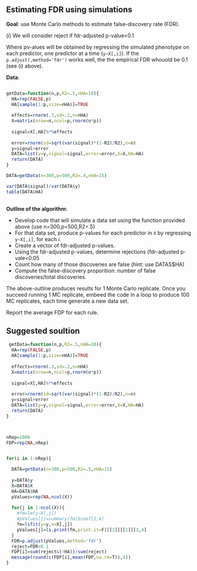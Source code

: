 

## Estimating FDR using simulations

**Goal**: use Monte Carlo methods to estimate false-discovery rate (FDR).

(i) We will consider reject if fdr-adjusted p-value<0.1

Where pv-alues will be obtained by regressing the simulated phenotype on each predictor, one predictor at a time (`y~X[,i]`). If the `p.adjust(,method='fdr')` works well, the the empirical FDR whouold be 0.1 (see (i) above).

**Data**:

```r

getData=function(n,p,R2=.5,nHA=10){ 
  HA=rep(FALSE,p)
  HA[sample(1:p,size=nHA)]=TRUE
  
  effects=rnorm(.3,sd=.2,n=nHA)
  X=matrix(nrow=n,ncol=p,rnorm(n*p))
  
  signal=X[,HA]%*%effects
  
  error=rnorm(sd=sqrt(var(signal)*(1-R2)/R2),n=n)
  y=signal+error
  DATA=list(y=y,signal=signal,error=error,X=X,HA=HA)
  return(DATA)
}

DATA=getData(n=300,p=500,R2=.4,nHA=15)

var(DATA$signal)/var(DATA$y)
table(DATA$HA)
  
```
**Outline of the algorithm**:
   - Develop code that will simulate a data set using the function provided above (use n=300,p=500,R2=.5)
   - For that data set, produce p-values for each predictor in `X` by regressing `y~X[,i]`, for each *i*.
   - Create a vector of fdr-adjusted p-values.
   - Using the fdr-adjusted p-values, determine rejections (fdr-adjusted p-vale<0.05
   - Count how many of those discoveries are false (hint: use DATAS$HA)
   - Compute the false-discovery proporition: number of false discoveries/total discoveries.
   
 
The above-outline produces results for 1 Monte Carlo replicate. Once you succeed running 1 MC replicate, embeed the code in a loop to produce 100 MC replicates, each time generate a new data set.
 
 Report the average FDP for each rule.
 
 ## Suggested soultion

```r
 getData=function(n,p,R2=.5,nHA=10){ 
  HA=rep(FALSE,p)
  HA[sample(1:p,size=nHA)]=TRUE
  
  effects=rnorm(.3,sd=.2,n=nHA)
  X=matrix(nrow=n,ncol=p,rnorm(n*p))
  
  signal=X[,HA]%*%effects
  
  error=rnorm(sd=sqrt(var(signal)*(1-R2)/R2),n=n)
  y=signal+error
  DATA=list(y=y,signal=signal,error=error,X=X,HA=HA)
  return(DATA)
}



nRep=1000
FDP=rep(NA,nRep)


for(i in 1:nRep){

  DATA=getData(n=300,p=500,R2=.5,nHA=15)
  
  y=DATA$y
  X=DATA$X
  HA=DATA$HA
  pValues=rep(NA,ncol(X))
  
  for(j in 1:ncol(X)){
  	#fm=lm(y~X[,j])
  	#pValues[j]=summary(fm)$coef[2,4]
	fm=lsfit(y=y,x=X[,j])
    pValues[j]=ls.print(fm,print.it=F)[[2]][[1]][2,4]
  }
  FDR=p.adjust(pValues,method='fdr')
  reject=FDR<0.1
  FDP[i]=sum(reject&(!HA))/sum(reject)
  message(round(c(FDP[i],mean(FDP,na.rm=T)),4))
}
```
